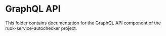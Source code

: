# GraphQL API

This folder contains documentation for the GraphQL API component of the ruok-service-autochecker project.
